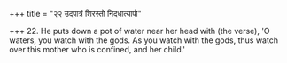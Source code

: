 +++
title = "२२ उदपात्रं शिरस्तो निदधात्यापो"

+++
22. He puts down a pot of water near her head with (the verse), 'O waters, you watch with the gods. As you watch with the gods, thus watch over this mother who is confined, and her child.'

